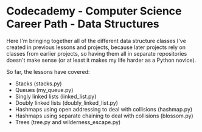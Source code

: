 # Codecademy - Computer Science Career Path - Data Structures
Here I'm bringing together all of the different data structure classes I've created in previous lessons and projects, because later projects rely on classes from earlier projects, so having them all in separate repositories doesn't make sense (or at least it makes my life harder as a Python novice).

So far, the lessons have covered:
- Stacks (stacks.py)
- Queues (my_queue.py)
- Singly linked lists (linked_list.py)
- Doubly linked lists (doubly_linked_list.py)
- Hashmaps using open addressing to deal with collisions (hashmap.py)
- Hashmaps using separate chaining to deal with collisions (blossom.py)
- Trees (tree.py and wilderness_escape.py)